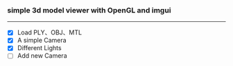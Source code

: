 ### simple 3d model viewer with OpenGL and imgui
---
- [x] Load PLY、OBJ、MTL
- [x] A simple Camera
- [x] Different Lights
- [ ] Add new Camera
